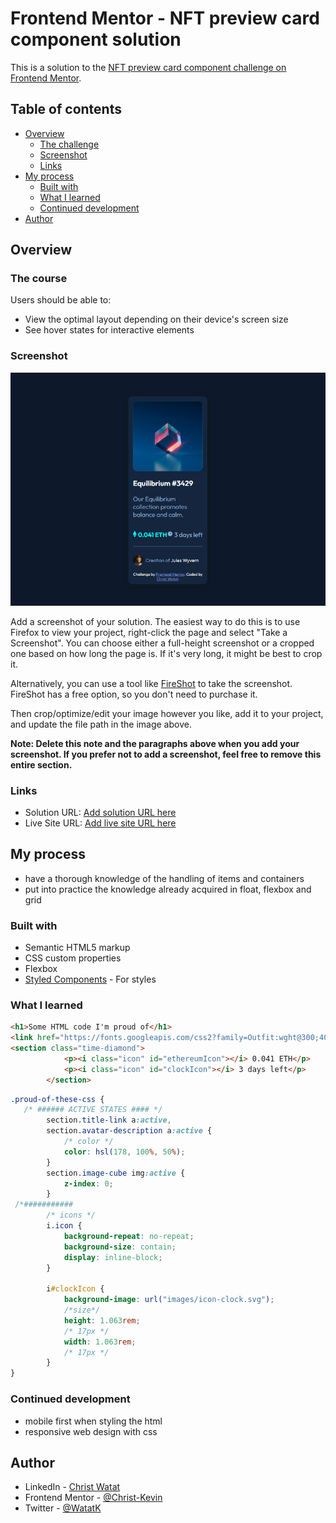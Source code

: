 # Frontend Mentor - NFT preview card component solution

This is a solution to the [NFT preview card component challenge on Frontend Mentor](https://www.frontendmentor.io/challenges/nft-preview-card-component-SbdUL_w0U). 

## Table of contents

- [Overview](#overview)
  - [The challenge](#the-challenge)
  - [Screenshot](#screenshot)
  - [Links](#links)
- [My process](#my-process)
  - [Built with](#built-with)
  - [What I learned](#what-i-learned)
  - [Continued development](#continued-development)
- [Author](#author)



## Overview

### The course

Users should be able to:

- View the optimal layout depending on their device's screen size
- See hover states for interactive elements

### Screenshot

![](./screenshot.jpg)

Add a screenshot of your solution. The easiest way to do this is to use Firefox to view your project, right-click the page and select "Take a Screenshot". You can choose either a full-height screenshot or a cropped one based on how long the page is. If it's very long, it might be best to crop it.

Alternatively, you can use a tool like [FireShot](https://getfireshot.com/) to take the screenshot. FireShot has a free option, so you don't need to purchase it. 

Then crop/optimize/edit your image however you like, add it to your project, and update the file path in the image above.

**Note: Delete this note and the paragraphs above when you add your screenshot. If you prefer not to add a screenshot, feel free to remove this entire section.**

### Links

- Solution URL: [Add solution URL here](https://your-solution-url.com)
- Live Site URL: [Add live site URL here](https://your-live-site-url.com)

## My process

- have a thorough knowledge of the handling of items and containers
- put into practice the knowledge already acquired in float, flexbox and grid

### Built with

- Semantic HTML5 markup
- CSS custom properties
- Flexbox
- [Styled Components](https://styled-components.com/) - For styles

### What I learned

```html
<h1>Some HTML code I'm proud of</h1>
<link href="https://fonts.googleapis.com/css2?family=Outfit:wght@300;400;600&display=swap" rel="stylesheet">
<section class="time-diamond">
            <p><i class="icon" id="ethereumIcon"></i> 0.041 ETH</p>
            <p><i class="icon" id="clockIcon"></i> 3 days left</p>
        </section>
```
```css
.proud-of-these-css {
   /* ###### ACTIVE STATES #### */
        section.title-link a:active,
        section.avatar-description a:active {
            /* color */
            color: hsl(178, 100%, 50%);
        }
        section.image-cube img:active {
            z-index: 0;
        }
 /*###########
        /* icons */
        i.icon {
            background-repeat: no-repeat;
            background-size: contain;
            display: inline-block;
        }
        
        i#clockIcon {
            background-image: url("images/icon-clock.svg");
            /*size*/
            height: 1.063rem;
            /* 17px */
            width: 1.063rem;
            /* 17px */
        }
}
```



### Continued development

- mobile first when styling the html
- responsive web design with css


## Author

- LinkedIn - [Christ Watat](https://www.linkedin.com/in/christ-k%C3%A9vin-touga-watat-32026712a?lipi=urn%3Ali%3Apage%3Ad_flagship3_profile_view_base_contact_details%3B8kg%2Bc3nQSpeLtRN4etFyNA%3D%3D)
- Frontend Mentor - [@Christ-Kevin](https://www.frontendmentor.io/profile/Christ-Kevin)
- Twitter - [@WatatK](https://www.twitter.com/WatatK)
